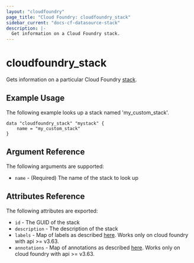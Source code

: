 ```yaml
---
layout: "cloudfoundry"
page_title: "Cloud Foundry: cloudfoundry_stack"
sidebar_current: "docs-cf-datasource-stack"
description: |-
  Get information on a Cloud Foundry stack.
---
```


# cloudfoundry\_stack

Gets information on a particular Cloud Foundry [stack](https://docs.cloudfoundry.org/devguide/deploy-apps/stacks.html).

## Example Usage

The following example looks up a stack named 'my_custom_stack'. 

```
data "cloudfoundry_stack" "mystack" {
    name = "my_custom_stack"
}
```

## Argument Reference

The following arguments are supported:

* `name` - (Required) The name of the stack to look up

## Attributes Reference

The following attributes are exported:

* `id` - The GUID of the stack
* `description` - The description of the stack
* `labels` - Map of labels as described [here](https://docs.cloudfoundry.org/adminguide/metadata.html#-view-metadata-for-an-object). 
Works only on cloud foundry with api >= v3.63.
* `annotations` - Map of annotations as described [here](https://docs.cloudfoundry.org/adminguide/metadata.html#-view-metadata-for-an-object). 
Works only on cloud foundry with api >= v3.63.